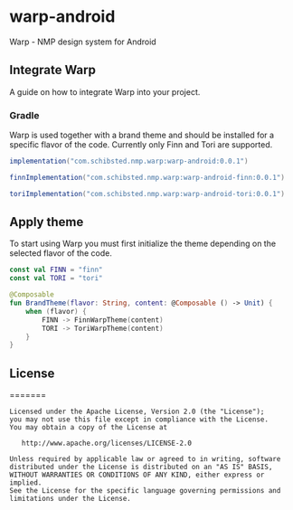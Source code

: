 # warp-android
Warp - NMP design system for Android

## Integrate Warp

A guide on how to integrate Warp into your project.

### Gradle

Warp is used together with a brand theme and should be installed for a specific flavor of the code. Currently only Finn and Tori are supported.

```gradle
implementation("com.schibsted.nmp.warp:warp-android:0.0.1")

finnImplementation("com.schibsted.nmp.warp:warp-android-finn:0.0.1")

toriImplementation("com.schibsted.nmp.warp:warp-android-tori:0.0.1")
```



## Apply theme
To start using Warp you must first initialize the theme depending on the selected flavor of the code.

```kotlin
const val FINN = "finn"
const val TORI = "tori"

@Composable
fun BrandTheme(flavor: String, content: @Composable () -> Unit) {
    when (flavor) {
        FINN -> FinnWarpTheme(content)
        TORI -> ToriWarpTheme(content)
    }
}
```

## License

=======

    Licensed under the Apache License, Version 2.0 (the "License");
    you may not use this file except in compliance with the License.
    You may obtain a copy of the License at

       http://www.apache.org/licenses/LICENSE-2.0

    Unless required by applicable law or agreed to in writing, software
    distributed under the License is distributed on an "AS IS" BASIS,
    WITHOUT WARRANTIES OR CONDITIONS OF ANY KIND, either express or implied.
    See the License for the specific language governing permissions and
    limitations under the License.